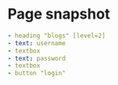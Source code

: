 # Page snapshot

```yaml
- heading "blogs" [level=2]
- text: username
- textbox
- text: password
- textbox
- button "login"
```